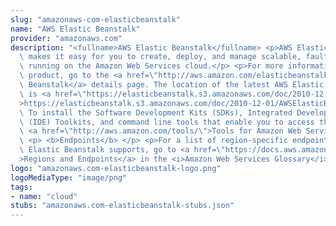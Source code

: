 ```yaml
---
slug: "amazonaws-com-elasticbeanstalk"
name: "AWS Elastic Beanstalk"
provider: "amazonaws.com"
description: "<fullname>AWS Elastic Beanstalk</fullname> <p>AWS Elastic Beanstalk\
  \ makes it easy for you to create, deploy, and manage scalable, fault-tolerant applications\
  \ running on the Amazon Web Services cloud.</p> <p>For more information about this\
  \ product, go to the <a href=\"http://aws.amazon.com/elasticbeanstalk/\">AWS Elastic\
  \ Beanstalk</a> details page. The location of the latest AWS Elastic Beanstalk WSDL\
  \ is <a href=\"https://elasticbeanstalk.s3.amazonaws.com/doc/2010-12-01/AWSElasticBeanstalk.wsdl\"\
  >https://elasticbeanstalk.s3.amazonaws.com/doc/2010-12-01/AWSElasticBeanstalk.wsdl</a>.\
  \ To install the Software Development Kits (SDKs), Integrated Development Environment\
  \ (IDE) Toolkits, and command line tools that enable you to access the API, go to\
  \ <a href=\"http://aws.amazon.com/tools/\">Tools for Amazon Web Services</a>.</p>\
  \ <p> <b>Endpoints</b> </p> <p>For a list of region-specific endpoints that AWS\
  \ Elastic Beanstalk supports, go to <a href=\"https://docs.aws.amazon.com/general/latest/gr/rande.html#elasticbeanstalk_region\"\
  >Regions and Endpoints</a> in the <i>Amazon Web Services Glossary</i>.</p>"
logo: "amazonaws.com-elasticbeanstalk-logo.png"
logoMediaType: "image/png"
tags:
- name: "cloud"
stubs: "amazonaws.com-elasticbeanstalk-stubs.json"
---
```

